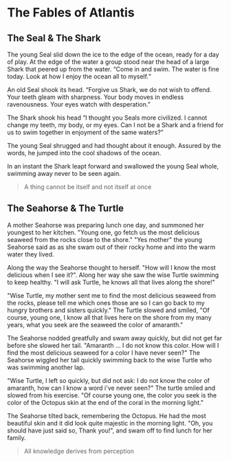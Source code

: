 # The Fables of Atlantis

##	The Seal & The Shark

The young Seal slid down the ice to the edge of the ocean, ready for a day of play. At the edge of the water a group stood near the head of a large Shark that peered up from the water. “Come in and swim. The water is fine today. Look at how I enjoy the ocean all to myself.“

An old Seal shook its head. “Forgive us Shark, we do not wish to offend. Your teeth gleam with sharpness. Your body moves in endless ravenousness. Your eyes watch with desperation.”

The Shark shook his head “I thought you Seals more civilized. I cannot change my teeth, my body, or my eyes. Can I not be a Shark and a friend for us to swim together in enjoyment of the same waters?” 

The young Seal shrugged and had thought about it enough. Assured by the words, he jumped into the cool shadows of the ocean.

In an instant the Shark leapt forward and swallowed the young Seal whole, swimming away never to be seen again.

> A thing cannot be itself and not itself at once

##	The Seahorse & The Turtle

A mother Seahorse was preparing lunch one day, and summoned her youngest to her kitchen.  "Young one, go fetch us the most delicious seaweed from the rocks close to the shore."  "Yes mother" the young Seahorse said as as she swam out of their rocky home and into the warm water they lived.  

Along the way the Seahorse thought to herself. "How will I know the most delicious when I see it?".  Along her way she saw the wise Turtle swimming to keep healthy.  "I will ask Turtle, he knows all that lives along the shore!"

"Wise Turtle, my mother sent me to find the most delicious seaweed from the rocks, please tell me which ones those are so I can go back to my hungry brothers and sisters quickly."  The Turtle slowed and smiled, "Of course, young one, I know all that lives here on the shore from my many years, what you seek are the seaweed the color of amaranth."

The Seahorse nodded greatfully and swam away quickly, but did not get far before she slowed her tail.  "Amaranth ... I do not know this color.  How will I find the most delicious seaweed for a color I have never seen?"  The Seahorse wiggled her tail quickly swimming back to the wise Turtle who was swimming another lap.

"Wise Turtle, I left so quickly, but did not ask: I do not know the color of amaranth, how can I know a word i've never seen?"  The turtle smiled and slowed from his exercise.  "Of course young one, the color you seek is the color of the Octopus skin at the end of the coral in the morning light."

The Seahorse tilted back, remembering the Octopus.  He had the most beautiful skin and it did look quite majestic in the morning light. "Oh, you should have just said so, Thank you!", and swam off to find lunch for her family.

> All knowledge derives from perception
